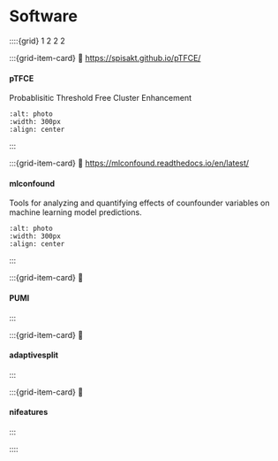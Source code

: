 # Software


::::{grid} 1 2 2 2

:::{grid-item-card}
:link: https://spisakt.github.io/pTFCE/
#### pTFCE
Probablisitic Threshold Free Cluster Enhancement
```{image} figures/sw-ptfce.*
:alt: photo
:width: 300px
:align: center
```
:::


:::{grid-item-card}
:link: https://mlconfound.readthedocs.io/en/latest/
#### mlconfound
Tools for analyzing and quantifying effects of counfounder variables on machine learning model predictions.
```{image} figures/sw-mlconfound.*
:alt: photo
:width: 300px
:align: center
```
:::

:::{grid-item-card}
:link: 
#### PUMI
:::

:::{grid-item-card}
:link: 
#### adaptivesplit
:::

:::{grid-item-card}
:link: 
#### nifeatures
:::

::::
